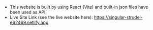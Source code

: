 -	This website is built by using React (Vite) and built-in json files have been used as API.
-	Live Site Link (see the live website here): https://singular-strudel-e62469.netlify.app

